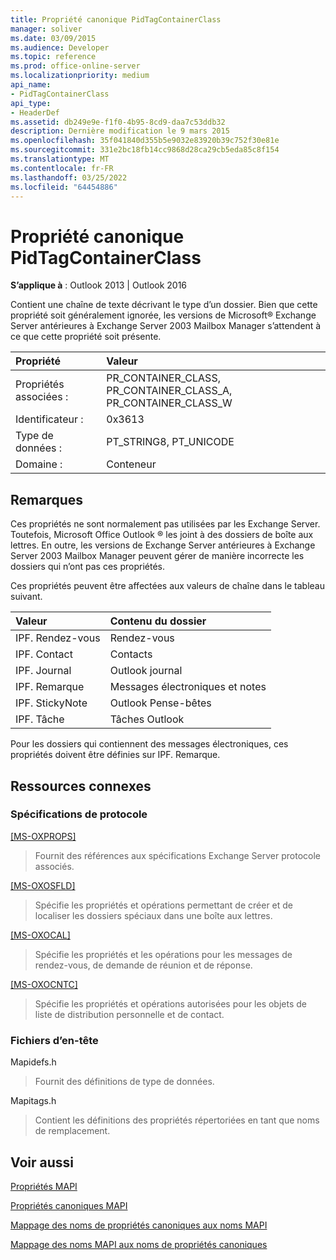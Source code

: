 ```yaml
---
title: Propriété canonique PidTagContainerClass
manager: soliver
ms.date: 03/09/2015
ms.audience: Developer
ms.topic: reference
ms.prod: office-online-server
ms.localizationpriority: medium
api_name:
- PidTagContainerClass
api_type:
- HeaderDef
ms.assetid: db249e9e-f1f0-4b95-8cd9-daa7c53ddb32
description: Dernière modification le 9 mars 2015
ms.openlocfilehash: 35f041840d355b5e9032e83920b39c752f30e81e
ms.sourcegitcommit: 331e2bc18fb14cc9868d28ca29cb5eda85c8f154
ms.translationtype: MT
ms.contentlocale: fr-FR
ms.lasthandoff: 03/25/2022
ms.locfileid: "64454886"
---
```

# <a name="pidtagcontainerclass-canonical-property"></a>Propriété canonique PidTagContainerClass

  
  
**S’applique à** : Outlook 2013 | Outlook 2016 
  
Contient une chaîne de texte décrivant le type d’un dossier. Bien que cette propriété soit généralement ignorée, les versions de Microsoft® Exchange Server antérieures à Exchange Server 2003 Mailbox Manager s’attendent à ce que cette propriété soit présente.
  
|Propriété|Valeur|
|:-----|:-----|
|Propriétés associées :  <br/> |PR_CONTAINER_CLASS, PR_CONTAINER_CLASS_A, PR_CONTAINER_CLASS_W  <br/> |
|Identificateur :  <br/> |0x3613  <br/> |
|Type de données :  <br/> |PT_STRING8, PT_UNICODE  <br/> |
|Domaine :  <br/> |Conteneur  <br/> |
   
## <a name="remarks"></a>Remarques

Ces propriétés ne sont normalement pas utilisées par les Exchange Server. Toutefois, Microsoft Office Outlook ® les joint à des dossiers de boîte aux lettres. En outre, les versions de Exchange Server antérieures à Exchange Server 2003 Mailbox Manager peuvent gérer de manière incorrecte les dossiers qui n’ont pas ces propriétés.
  
Ces propriétés peuvent être affectées aux valeurs de chaîne dans le tableau suivant.
  
|**Valeur**|**Contenu du dossier**|
|:-----|:-----|
|IPF. Rendez-vous  <br/> |Rendez-vous  <br/> |
|IPF. Contact  <br/> |Contacts  <br/> |
|IPF. Journal  <br/> |Outlook journal  <br/> |
|IPF. Remarque  <br/> |Messages électroniques et notes  <br/> |
|IPF. StickyNote  <br/> |Outlook Pense-bêtes  <br/> |
|IPF. Tâche  <br/> |Tâches Outlook  <br/> |
   
Pour les dossiers qui contiennent des messages électroniques, ces propriétés doivent être définies sur IPF. Remarque.
  
## <a name="related-resources"></a>Ressources connexes

### <a name="protocol-specifications"></a>Spécifications de protocole

[[MS-OXPROPS]](https://msdn.microsoft.com/library/f6ab1613-aefe-447d-a49c-18217230b148%28Office.15%29.aspx)
  
> Fournit des références aux spécifications Exchange Server protocole associés.
    
[[MS-OXOSFLD]](https://msdn.microsoft.com/library/a60e9c16-2ba8-424b-b60c-385a8a2837cb%28Office.15%29.aspx)
  
> Spécifie les propriétés et opérations permettant de créer et de localiser les dossiers spéciaux dans une boîte aux lettres.
    
[[MS-OXOCAL]](https://msdn.microsoft.com/library/09861fde-c8e4-4028-9346-e7c214cfdba1%28Office.15%29.aspx)
  
> Spécifie les propriétés et les opérations pour les messages de rendez-vous, de demande de réunion et de réponse.
    
[[MS-OXOCNTC]](https://msdn.microsoft.com/library/9b636532-9150-4836-9635-9c9b756c9ccf%28Office.15%29.aspx)
  
> Spécifie les propriétés et opérations autorisées pour les objets de liste de distribution personnelle et de contact.
    
### <a name="header-files"></a>Fichiers d’en-tête

Mapidefs.h
  
> Fournit des définitions de type de données.
    
Mapitags.h
  
> Contient les définitions des propriétés répertoriées en tant que noms de remplacement.
    
## <a name="see-also"></a>Voir aussi



[Propriétés MAPI](mapi-properties.md)
  
[Propriétés canoniques MAPI](mapi-canonical-properties.md)
  
[Mappage des noms de propriétés canoniques aux noms MAPI](mapping-canonical-property-names-to-mapi-names.md)
  
[Mappage des noms MAPI aux noms de propriétés canoniques](mapping-mapi-names-to-canonical-property-names.md)

